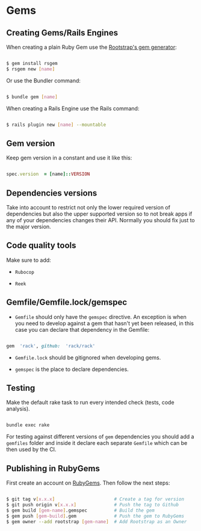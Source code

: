 # Gems

## Creating Gems/Rails Engines

When creating a plain Ruby Gem use the [Rootstrap's gem generator]([https://github.com/rootstrap/rsgem](https://github.com/rootstrap/rsgem)):

```sh

$ gem install rsgem
$ rsgem new [name]

```

  Or use the Bundler command:

```sh

$ bundle gem [name]

```

When creating a Rails Engine use the Rails command:

```sh

$ rails plugin new [name] --mountable

```

  

## Gem version

Keep gem version in a constant and use it like this:

```ruby

spec.version  = [name]::VERSION

```

  

## Dependencies versions

Take into account to restrict not only the lower required version of dependencies but also the upper supported version so to not break apps if any of your dependencies changes their API. Normally you should fix just to the major version.

  

## Code quality tools

Make sure to add:

- `Rubocop`

- `Reek`

  

## Gemfile/Gemfile.lock/gemspec

- `Gemfile` should only have the `gemspec` directive. An exception is when you need to develop against a gem that hasn't yet been released, in this case you can declare that dependency in the Gemfile:

```ruby

gem  'rack', github:  'rack/rack'

```

- `Gemfile.lock` should be gitignored when developing gems.

- `gemspec` is the place to declare dependencies.

  

## Testing

Make the default rake task to run every intended check (tests, code analysis).

```sh

bundle exec rake

```

  

For testing against different versions of `gem` dependencies you should add a `gemfiles` folder and inside it declare each separate `Gemfile` which can be then used by the CI.

## Publishing in RubyGems

First create an account on [RubyGems](https://rubygems.org/sign_up). 
Then follow the next steps:

```sh

$ git tag v[x.x.x]                      # Create a tag for version
$ git push origin v[x.x.x]              # Push the tag to Github
$ gem build [gem-name].gemspec          # Build the gem
$ gem push [gem-build].gem              # Push the gem to RubyGems
$ gem owner --add rootstrap [gem-name]  # Add Rootstrap as an Owner

```
